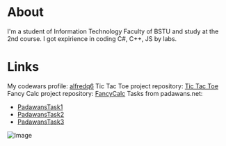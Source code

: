 # About

I'm a student of Information Technology Faculty of BSTU and study at the 2nd course. I got expirience in coding C#, C++, JS by labs.

# Links

My codewars profile: [alfredq6](https://www.codewars.com/users/alfredq6)
Tic Tac Toe project repository: [Tic Tac Toe](https://github.com/alfredq6/TicTacToe)
Fancy Calc project repository: [FancyCalc](https://github.com/alfredq6/FancyCalc)
Tasks from padawans.net:
  * [PadawansTask1](https://github.com/alfredq6/PadawansTask1)
  * [PadawansTask2](https://github.com/alfredq6/PadawansTask2)
  * [PadawansTask3](https://github.com/alfredq6/PadawansTask3)

![Image](https://ushistory.ru/images/ushistory_images/smile_clip_image001.jpg)
